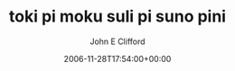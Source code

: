 ---
title: 'toki pi moku suli pi suno pini'
posts: 1
hash: 't594'
author: 'John E Clifford'
date: 2006-11-28T17:54:00+00:00
sources:
  - http://forums.tokipona.org/viewtopic.php%3Ft=594.html
---